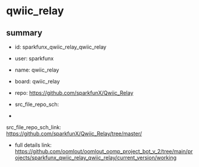 # qwiic_relay
 
## summary 
* id: sparkfunx_qwiic_relay_qwiic_relay
* user: sparkfunx
* name: qwiic_relay
* board: qwiic_relay
* repo: https://github.com/sparkfunX/Qwiic_Relay



* src_file_repo_sch: 
*
 src_file_repo_sch_link: https://github.com/sparkfunX/Qwiic_Relay/tree/master/
* full details link: https://github.com/oomlout/oomlout_oomp_project_bot_v_2/tree/main/projects/sparkfunx_qwiic_relay_qwiic_relay/current_version/working  






